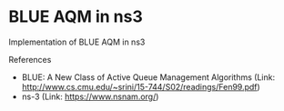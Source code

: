 # BLUE AQM in ns3
Implementation of BLUE AQM in ns3

References
- BLUE: A New Class of Active Queue Management Algorithms (Link: http://www.cs.cmu.edu/~srini/15-744/S02/readings/Fen99.pdf)
- ns-3 (Link: https://www.nsnam.org/)

